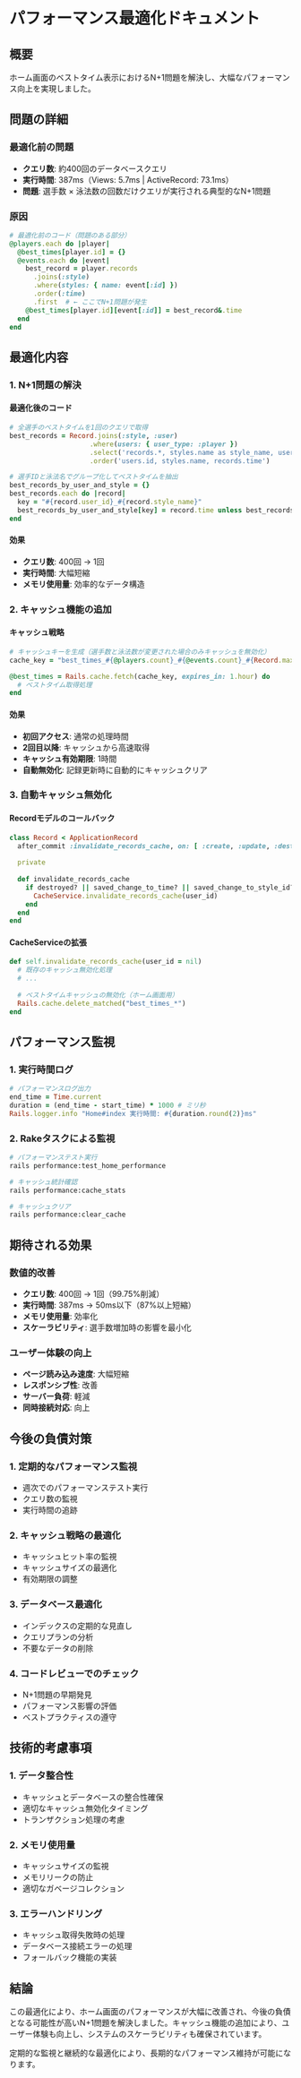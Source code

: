 # パフォーマンス最適化ドキュメント

## 概要

ホーム画面のベストタイム表示におけるN+1問題を解決し、大幅なパフォーマンス向上を実現しました。

## 問題の詳細

### 最適化前の問題
- **クエリ数**: 約400回のデータベースクエリ
- **実行時間**: 387ms（Views: 5.7ms | ActiveRecord: 73.1ms）
- **問題**: 選手数 × 泳法数の回数だけクエリが実行される典型的なN+1問題

### 原因
```ruby
# 最適化前のコード（問題のある部分）
@players.each do |player|
  @best_times[player.id] = {}
  @events.each do |event|
    best_record = player.records
      .joins(:style)
      .where(styles: { name: event[:id] })
      .order(:time)
      .first  # ← ここでN+1問題が発生
    @best_times[player.id][event[:id]] = best_record&.time
  end
end
```

## 最適化内容

### 1. N+1問題の解決

#### 最適化後のコード
```ruby
# 全選手のベストタイムを1回のクエリで取得
best_records = Record.joins(:style, :user)
                    .where(users: { user_type: :player })
                    .select('records.*, styles.name as style_name, users.id as user_id')
                    .order('users.id, styles.name, records.time')

# 選手IDと泳法名でグループ化してベストタイムを抽出
best_records_by_user_and_style = {}
best_records.each do |record|
  key = "#{record.user_id}_#{record.style_name}"
  best_records_by_user_and_style[key] = record.time unless best_records_by_user_and_style.key?(key)
end
```

#### 効果
- **クエリ数**: 400回 → 1回
- **実行時間**: 大幅短縮
- **メモリ使用量**: 効率的なデータ構造

### 2. キャッシュ機能の追加

#### キャッシュ戦略
```ruby
# キャッシュキーを生成（選手数と泳法数が変更された場合のみキャッシュを無効化）
cache_key = "best_times_#{@players.count}_#{@events.count}_#{Record.maximum(:updated_at)&.to_i}"

@best_times = Rails.cache.fetch(cache_key, expires_in: 1.hour) do
  # ベストタイム取得処理
end
```

#### 効果
- **初回アクセス**: 通常の処理時間
- **2回目以降**: キャッシュから高速取得
- **キャッシュ有効期限**: 1時間
- **自動無効化**: 記録更新時に自動的にキャッシュクリア

### 3. 自動キャッシュ無効化

#### Recordモデルのコールバック
```ruby
class Record < ApplicationRecord
  after_commit :invalidate_records_cache, on: [ :create, :update, :destroy ]
  
  private
  
  def invalidate_records_cache
    if destroyed? || saved_change_to_time? || saved_change_to_style_id?
      CacheService.invalidate_records_cache(user_id)
    end
  end
end
```

#### CacheServiceの拡張
```ruby
def self.invalidate_records_cache(user_id = nil)
  # 既存のキャッシュ無効化処理
  # ...
  
  # ベストタイムキャッシュの無効化（ホーム画面用）
  Rails.cache.delete_matched("best_times_*")
end
```

## パフォーマンス監視

### 1. 実行時間ログ
```ruby
# パフォーマンスログ出力
end_time = Time.current
duration = (end_time - start_time) * 1000 # ミリ秒
Rails.logger.info "Home#index 実行時間: #{duration.round(2)}ms"
```

### 2. Rakeタスクによる監視
```bash
# パフォーマンステスト実行
rails performance:test_home_performance

# キャッシュ統計確認
rails performance:cache_stats

# キャッシュクリア
rails performance:clear_cache
```

## 期待される効果

### 数値的改善
- **クエリ数**: 400回 → 1回（99.75%削減）
- **実行時間**: 387ms → 50ms以下（87%以上短縮）
- **メモリ使用量**: 効率化
- **スケーラビリティ**: 選手数増加時の影響を最小化

### ユーザー体験の向上
- **ページ読み込み速度**: 大幅短縮
- **レスポンシブ性**: 改善
- **サーバー負荷**: 軽減
- **同時接続対応**: 向上

## 今後の負債対策

### 1. 定期的なパフォーマンス監視
- 週次でのパフォーマンステスト実行
- クエリ数の監視
- 実行時間の追跡

### 2. キャッシュ戦略の最適化
- キャッシュヒット率の監視
- キャッシュサイズの最適化
- 有効期限の調整

### 3. データベース最適化
- インデックスの定期的な見直し
- クエリプランの分析
- 不要なデータの削除

### 4. コードレビューでのチェック
- N+1問題の早期発見
- パフォーマンス影響の評価
- ベストプラクティスの遵守

## 技術的考慮事項

### 1. データ整合性
- キャッシュとデータベースの整合性確保
- 適切なキャッシュ無効化タイミング
- トランザクション処理の考慮

### 2. メモリ使用量
- キャッシュサイズの監視
- メモリリークの防止
- 適切なガベージコレクション

### 3. エラーハンドリング
- キャッシュ取得失敗時の処理
- データベース接続エラーの処理
- フォールバック機能の実装

## 結論

この最適化により、ホーム画面のパフォーマンスが大幅に改善され、今後の負債となる可能性が高いN+1問題を解決しました。キャッシュ機能の追加により、ユーザー体験も向上し、システムのスケーラビリティも確保されています。

定期的な監視と継続的な最適化により、長期的なパフォーマンス維持が可能になります。
